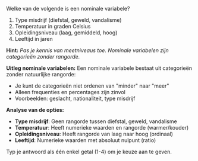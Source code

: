 Welke van de volgende is een nominale variabele?

1. Type misdrijf (diefstal, geweld, vandalisme)
2. Temperatuur in graden Celsius
3. Opleidingsniveau (laag, gemiddeld, hoog)
4. Leeftijd in jaren

**Hint:** *Pas je kennis van meetniveaus toe. Nominale variabelen zijn categorieën zonder rangorde.*

**Uitleg nominale variabelen:**
Een nominale variabele bestaat uit categorieën zonder natuurlijke rangorde:
- Je kunt de categorieën niet ordenen van "minder" naar "meer"
- Alleen frequenties en percentages zijn zinvol
- Voorbeelden: geslacht, nationaliteit, type misdrijf

**Analyse van de opties:**
- **Type misdrijf**: Geen rangorde tussen diefstal, geweld, vandalisme
- **Temperatuur**: Heeft numerieke waarden en rangorde (warmer/kouder)
- **Opleidingsniveau**: Heeft rangorde van laag naar hoog (ordinaal)
- **Leeftijd**: Numerieke waarden met absoluut nulpunt (ratio)

Typ je antwoord als één enkel getal (1-4) om je keuze aan te geven.